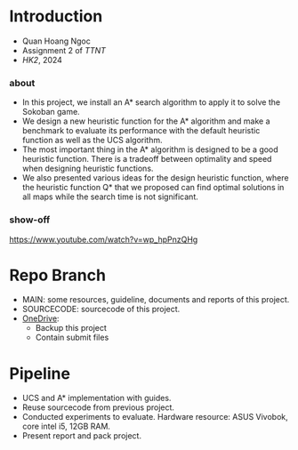 # Introduction
- Quan Hoang Ngoc
- Assignment 2 of _TTNT_  
- _HK2_, 2024
  
### about 
- In this project, we install an A* search algorithm to apply it to solve the Sokoban game.
- We design a new heuristic function for the A* algorithm and make a benchmark to evaluate its performance with the default heuristic function as well as the UCS algorithm. 
- The most important thing in the A* algorithm is designed to be a good heuristic function. There is a tradeoff between optimality and speed when designing heuristic functions.
- We also presented various ideas for the design heuristic function, where the heuristic function Q* that we proposed can find optimal solutions in all maps while the search time is not significant.

### show-off 
https://www.youtube.com/watch?v=wp_hpPnzQHg

# Repo Branch 
- MAIN: some resources, guideline, documents and reports of this project.
- SOURCECODE: sourcecode of this project.
- [OneDrive]():
  - Backup this project
  - Contain submit files   
# Pipeline
- UCS and A* implementation with guides. 
- Reuse sourcecode from previous project.
- Conducted experiments to evaluate. Hardware resource: ASUS Vivobok, core intel i5, 12GB RAM.
- Present report and pack project. 
